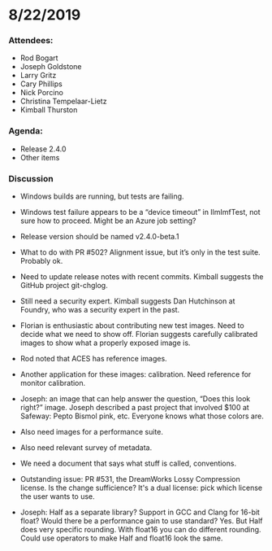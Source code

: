 # 8/22/2019

### Attendees:

* Rod Bogart
* Joseph Goldstone
* Larry Gritz
* Cary Phillips
* Nick Porcino
* Christina Tempelaar-Lietz
* Kimball Thurston

### Agenda:

* Release 2.4.0
* Other items

### Discussion

* Windows builds are running, but tests are failing.

* Windows test failure appears to be a “device timeout” in IlmImfTest,
  not sure how to proceed. Might be an Azure job setting?

* Release version should be named v2.4.0-beta.1

* What to do with PR #502? Alignment issue, but it’s only in the test
  suite. Probably ok.

* Need to update release notes with recent commits. Kimball suggests
  the GitHub project git-chglog.

* Still need a security expert. Kimball suggests Dan Hutchinson at
  Foundry, who was a security expert in the past.

* Florian is enthusiastic about contributing new test images. Need to
  decide what we need to show off. Florian suggests carefully
  calibrated images to show what a properly exposed image is.
  
* Rod noted that ACES has reference images.

* Another application for these images: calibration. Need reference
  for monitor calibration.

* Joseph: an image that can help answer the question, “Does this look
  right?” image. Joseph described a past project that involved $100 at
  Safeway: Pepto Bismol pink, etc. Everyone knows what those colors
  are.

* Also need images for a performance suite.

* Also need relevant survey of metadata.

* We need a document that says what stuff is called, conventions.

* Outstanding issue: PR #531, the DreamWorks Lossy Compression
  license. Is the change sufficience? It's a dual license: pick which
  license the user wants to use.
  
* Joseph: Half as a separate library? Support in GCC and Clang for
  16-bit float? Would there be a performance gain to use standard?
  Yes. But Half does very specific rounding. With float16 you can do
  different rounding.  Could use operators to make Half and float16
  look the same.
